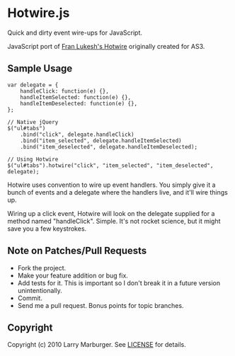 # Hotwire.js

Quick and dirty event wire-ups for JavaScript.

JavaScript port of [Fran Lukesh's Hotwire][hotwire] originally created for AS3.

## Sample Usage

    var delegate = {
        handleClick: function(e) {},
        handleItemSelected: function(e) {},
        handleItemDeselected: function(e) {},
    };

    // Native jQuery
    $("ul#tabs")
        .bind("click", delegate.handleClick)
        .bind("item_selected", delegate.handleItemSelected)
        .bind("item_deselected", delegate.handleItemDeselected);

    // Using Hotwire
    $("ul#tabs").hotwire("click", "item_selected", "item_deselected", delegate);

Hotwire uses convention to wire up event handlers. You simply give it a bunch of
events and a delegate where the handlers live, and it'll wire things up.

Wiring up a click event, Hotwire will look on the delegate supplied for a method
named "handleClick". Simple. It's not rocket science, but it might save you a few keystrokes.

## Note on Patches/Pull Requests

* Fork the project.
* Make your feature addition or bug fix.
* Add tests for it. This is important so I don't break it in a future version
  unintentionally.
* Commit.
* Send me a pull request. Bonus points for topic branches.

## Copyright

Copyright (c) 2010 Larry Marburger. See [LICENSE][] for details.


[hotwire]: http://github.com/lukesh/hotwire
[LICENSE]: http://github.com/lmarburger/hotwire-js/blob/master/LICENSE
